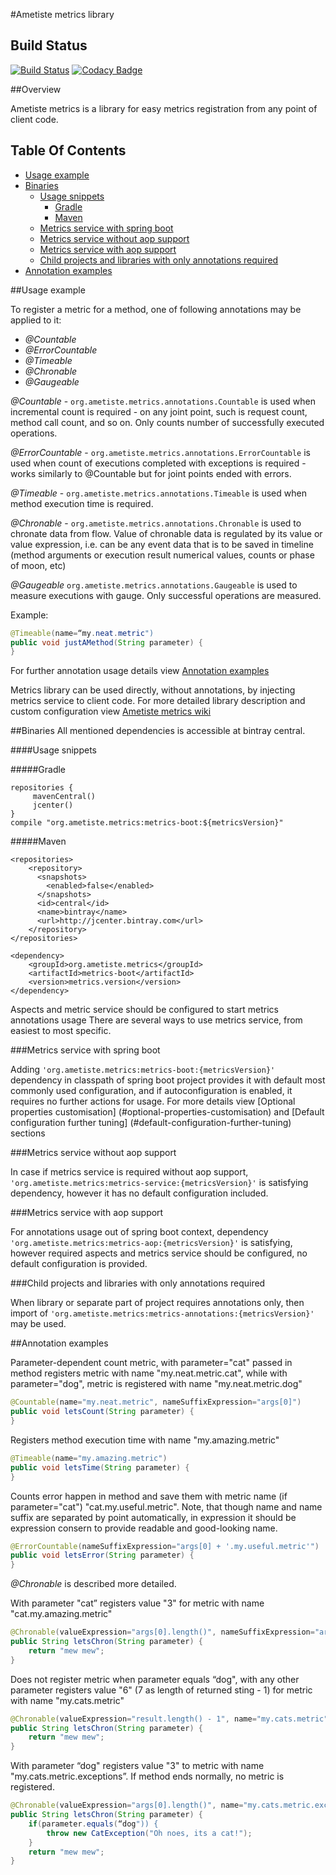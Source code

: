 #Ametiste metrics library

## Build Status

[![Build Status](https://travis-ci.org/ametiste-oss/ametiste-metrics.svg?branch=master)](https://travis-ci.org/ametiste-oss/ametiste-metrics)
[![Codacy Badge](https://api.codacy.com/project/badge/fdb7b072ff264edcb0bbc72c5ade3b53)](https://www.codacy.com/app/Ametiste-OSS/ametiste-metrics)

##Overview

Ametiste metrics is a library for easy metrics registration from any point of client code.

## Table Of Contents
* [Usage example](#usage-example)
* [Binaries](#binaries)
  * [Usage snippets](#usage-snippets)
    * [Gradle](#gradle)
    * [Maven](#maven)
  * [Metrics service with spring boot](#metrics-service-with-spring-boot)
  * [Metrics service without aop support](#metrics-service-without-aop-support)
  * [Metrics service with aop support](#metrics-service-with-aop-support)
  * [Child projects and libraries with only annotations required](#child-projects-and-libraries-with-only-annotations-required)
* [Annotation examples](#annotation-examples)

##Usage example

To register a metric for a method, one of following annotations may be applied to it:

- _@Countable_ 
- _@ErrorCountable_
- _@Timeable_
- _@Chronable_
- _@Gaugeable_

_@Countable_ - `org.ametiste.metrics.annotations.Countable` is used when incremental count is required - on any joint point, such is request count, method call count, and so on. Only counts number of successfully executed operations.

_@ErrorCountable_ - `org.ametiste.metrics.annotations.ErrorCountable` is used when count of executions completed with exceptions is required - works similarly to @Countable but for joint points ended with errors.

_@Timeable_ - `org.ametiste.metrics.annotations.Timeable` is used when method execution time is required.

_@Chronable_ - `org.ametiste.metrics.annotations.Chronable` is used to chronate data from flow. Value of chronable data is regulated by its value or value expression, i.e. can be any event data that is to be saved in timeline (method arguments or execution result numerical values, counts or phase of moon, etc)

_@Gaugeable_ `org.ametiste.metrics.annotations.Gaugeable` is used to measure executions with gauge. Only  successful operations are measured. 

Example:
```java
@Timeable(name=“my.neat.metric")
public void justAMethod(String parameter) {
}
```

For further annotation usage details view  [Annotation examples](#annotation-examples)

Metrics library can be used directly, without annotations, by injecting metrics service to client code.
For more detailed library description and custom configuration view [Ametiste metrics wiki](https://github.com/ametiste-oss/ametiste-metrics/wiki)

##Binaries
All mentioned dependencies is accessible at bintray central.

####Usage snippets

#####Gradle

```
repositories {
     mavenCentral()
     jcenter()
}
compile "org.ametiste.metrics:metrics-boot:${metricsVersion}"
```

#####Maven

```
<repositories>
    <repository>
      <snapshots>
        <enabled>false</enabled>
      </snapshots>
      <id>central</id>
      <name>bintray</name>
      <url>http://jcenter.bintray.com</url>
    </repository> 
</repositories>

<dependency>
	<groupId>org.ametiste.metrics</groupId>
	<artifactId>metrics-boot</artifactId>
	<version>metrics.version</version>
</dependency>
```

Aspects and metric service should be configured to start metrics annotations usage There are several ways to use metrics service, from easiest to most specific. 

###Metrics service with spring boot

Adding `'org.ametiste.metrics:metrics-boot:{metricsVersion}'` dependency in classpath of spring boot project provides it with default most commonly used configuration, and if autoconfiguration is enabled, it requires no further actions for usage. For more details view [Optional properties customisation] (#optional-properties-customisation) and [Default configuration further tuning] (#default-configuration-further-tuning) sections

###Metrics service without aop support

In case if metrics service is required without aop support, `'org.ametiste.metrics:metrics-service:{metricsVersion}'` is satisfying dependency, however it has no default configuration included.

###Metrics service with aop support

For annotations usage out of spring boot context, dependency  `'org.ametiste.metrics:metrics-aop:{metricsVersion}'` is satisfying, however required aspects and metrics service should be configured, no default configuration is provided.

###Child projects and libraries with only annotations required

When library or separate part of project requires annotations only, then import of `'org.ametiste.metrics:metrics-annotations:{metricsVersion}'` may be used.


##Annotation examples

Parameter-dependent count metric, with parameter="cat" passed in method registers metric with name "my.neat.metric.cat", while with parameter="dog", metric is registered with name "my.neat.metric.dog"
```java
@Countable(name="my.neat.metric", nameSuffixExpression="args[0]")
public void letsCount(String parameter) {
}
```

Registers method execution time with name "my.amazing.metric"
```java
@Timeable(name="my.amazing.metric")
public void letsTime(String parameter) {
}
```

Counts error happen in method and save them with metric name (if parameter="cat") "cat.my.useful.metric".
Note, that though name and name suffix are separated by point automatically, in expression it should be expression consern to provide readable and good-looking name.
```java
@ErrorCountable(nameSuffixExpression="args[0] + '.my.useful.metric'")
public void letsError(String parameter) {
}
```

_@Chronable_ is described more detailed.

With parameter "cat” registers value "3" for metric with name  "cat.my.amazing.metric"
```java
@Chronable(valueExpression="args[0].length()", nameSuffixExpression="args[0] + '.my.amazing.metric'")
public String letsChron(String parameter) {
    return "mew mew";
}
```

Does not register metric when parameter equals “dog", with any other parameter registers value "6" (7 as length of returned sting - 1) for metric with name  "my.cats.metric"
```java
@Chronable(valueExpression="result.length() - 1", name="my.cats.metric", condition="args[0]!='dog'")
public String letsChron(String parameter) {
    return "mew mew";
}
```

 With parameter “dog" registers value "3" to metric with name "my.cats.metric.exceptions”. If method ends normally, no metric is registered.
```java
@Chronable(valueExpression="args[0].length()", name="my.cats.metric.exceptions", exceptionClass=DogException.class)
public String letsChron(String parameter) {
    if(parameter.equals(“dog")) {
        throw new CatException("Oh noes, its a cat!");
    }
    return "mew mew";
}
```

